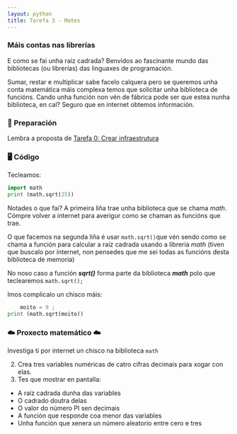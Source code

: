 ```yaml
---
layout: python
title: Tarefa 3 - Mates
---
```

### Máis  contas nas librerías

E como se fai unha raíz cadrada? Benvidos ao fascinante mundo das bibliotecas (ou librerías) das linguaxes de programación.

Sumar, restar e multiplicar sabe facelo calquera pero se queremos unha conta  matemática máis complexa temos que solicitar unha biblioteca de funcións. Cando unha función non vén de fábrica pode ser que estea nunha biblioteca, en cal? Seguro que en internet obtemos información.

### 🧺 Preparación

Lembra a proposta de [ Tarefa 0: Crear infraestrutura](../t0)


### 🖥 Código

Tecleamos:
```python
import math
print (math.sqrt(25))
```
Notades o que fai? A primeira liña trae unha biblioteca que se chama *math*.  Cómpre volver a internet para averigur como se chaman as funcións que trae.

O que facemos na segunda liña é usar `math.sqrt()`que vén sendo como se chama a función para calcular a raíz cadrada  usando a librería *math* (tiven que buscalo por internet, non pensedes que me sei todas as funcións desta biblioteca de memoria)

 No noso caso a función ***sqrt()*** forma parte da biblioteca ***math*** polo que  teclearemos `math.sqrt();`


Imos complicalo un chisco máis:
```python
    moito = 9 ;
print (math.sqrt(moito))
```


###   ☁️              Proxecto matemático    ☁️

Investiga ti por internet un chisco na biblioteca `math`

2.  Crea tres variables numéricas de catro cifras decimais para xogar con elas. 
3. Tes que mostrar en pantalla:
- A raíz cadrada dunha das variables
- O cadrado doutra delas
- O valor do número PI sen decimais
- A función que responde coa menor das variables
- Unha función que xenera un número aleatorio entre cero e tres

